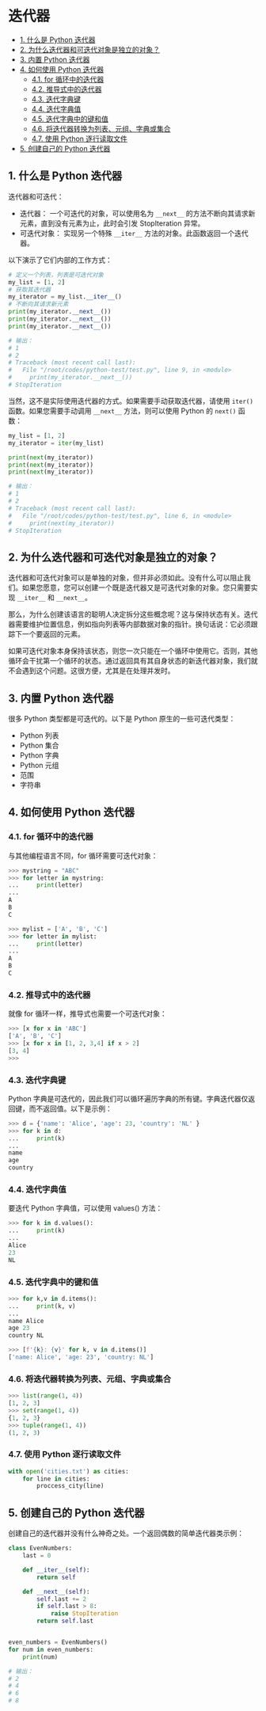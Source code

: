 # 迭代器<!-- omit in toc -->

- [1. 什么是 Python 迭代器](#1-什么是-python-迭代器)
- [2. 为什么迭代器和可迭代对象是独立的对象？](#2-为什么迭代器和可迭代对象是独立的对象)
- [3. 内置 Python 迭代器](#3-内置-python-迭代器)
- [4. 如何使用 Python 迭代器](#4-如何使用-python-迭代器)
  - [4.1. for 循环中的迭代器](#41-for-循环中的迭代器)
  - [4.2. 推导式中的迭代器](#42-推导式中的迭代器)
  - [4.3. 迭代字典键](#43-迭代字典键)
  - [4.4. 迭代字典值](#44-迭代字典值)
  - [4.5. 迭代字典中的键和值](#45-迭代字典中的键和值)
  - [4.6. 将迭代器转换为列表、元组、字典或集合](#46-将迭代器转换为列表元组字典或集合)
  - [4.7. 使用 Python 逐行读取文件](#47-使用-python-逐行读取文件)
- [5. 创建自己的 Python 迭代器](#5-创建自己的-python-迭代器)

## 1. 什么是 Python 迭代器

迭代器和可迭代：

-   迭代器： 一个可迭代的对象，可以使用名为 `__next__` 的方法不断向其请求新元素，直到没有元素为止，此时会引发 StopIteration 异常。
-   可迭代对象： 实现另一个特殊 `__iter__` 方法的对象。此函数返回一个迭代器。

以下演示了它们内部的工作方式：

```py
# 定义一个列表，列表是可迭代对象
my_list = [1, 2]
# 获取其迭代器
my_iterator = my_list.__iter__()
# 不断向其请求新元素
print(my_iterator.__next__())
print(my_iterator.__next__())
print(my_iterator.__next__())

# 输出：
# 1
# 2
# Traceback (most recent call last):
#   File "/root/codes/python-test/test.py", line 9, in <module>
#     print(my_iterator.__next__())
# StopIteration
```

当然，这不是实际使用迭代器的方式。如果需要手动获取迭代器，请使用 `iter()` 函数。如果您需要手动调用 `__next__` 方法，则可以使用 Python 的 `next()` 函数：

```py
my_list = [1, 2]
my_iterator = iter(my_list)

print(next(my_iterator))
print(next(my_iterator))
print(next(my_iterator))

# 输出：
# 1
# 2
# Traceback (most recent call last):
#   File "/root/codes/python-test/test.py", line 6, in <module>
#     print(next(my_iterator))
# StopIteration
```

## 2. 为什么迭代器和可迭代对象是独立的对象？

迭代器和可迭代对象可以是单独的对象，但并非必须如此。没有什么可以阻止我们。如果您愿意，您可以创建一个既是迭代器又是可迭代对象的对象。您只需要实现 `__iter__` 和 `__next__`。

那么，为什么创建该语言的聪明人决定拆分这些概念呢？这与保持状态有关。迭代器需要维护位置信息，例如指向列表等内部数据对象的指针。换句话说：它必须跟踪下一个要返回的元素。

如果可迭代对象本身保持该状态，则您一次只能在一个循环中使用它。否则，其他循环会干扰第一个循环的状态。通过返回具有其自身状态的新迭代器对象，我们就不会遇到这个问题。这很方便，尤其是在处理并发时。

## 3. 内置 Python 迭代器

很多 Python 类型都是可迭代的。以下是 Python 原生的一些可迭代类型：

-   Python 列表
-   Python 集合
-   Python 字典
-   Python 元组
-   范围
-   字符串

## 4. 如何使用 Python 迭代器

### 4.1. for 循环中的迭代器

与其他编程语言不同，for 循环需要可迭代对象：

```py
>>> mystring = "ABC"
>>> for letter in mystring:
...     print(letter)
...
A
B
C

>>> mylist = ['A', 'B', 'C']
>>> for letter in mylist:
...     print(letter)
...
A
B
C
```

### 4.2. 推导式中的迭代器

就像 for 循环一样，推导式也需要一个可迭代对象：

```py
>>> [x for x in 'ABC']
['A', 'B', 'C']
>>> [x for x in [1, 2, 3,4] if x > 2]
[3, 4]
>>>
```

### 4.3. 迭代字典键

Python 字典是可迭代的，因此我们可以循环遍历字典的所有键。字典迭代器仅返回键，而不返回值。以下是示例：

```py
>>> d = {'name': 'Alice', 'age': 23, 'country': 'NL' }
>>> for k in d:
...     print(k)
...
name
age
country
```

### 4.4. 迭代字典值

要迭代 Python 字典值，可以使用 values() 方法：

```py
>>> for k in d.values():
...     print(k)
...
Alice
23
NL
```

### 4.5. 迭代字典中的键和值

```py
>>> for k,v in d.items():
...     print(k, v)
...
name Alice
age 23
country NL

>>> [f'{k}: {v}' for k, v in d.items()]
['name: Alice', 'age: 23', 'country: NL']
```

### 4.6. 将迭代器转换为列表、元组、字典或集合

```py
>>> list(range(1, 4))
[1, 2, 3]
>>> set(range(1, 4))
{1, 2, 3}
>>> tuple(range(1, 4))
(1, 2, 3)
```

### 4.7. 使用 Python 逐行读取文件

```py
with open('cities.txt') as cities:
    for line in cities:
        proccess_city(line)
```

## 5. 创建自己的 Python 迭代器

创建自己的迭代器并没有什么神奇之处。一个返回偶数的简单迭代器类示例：

```py
class EvenNumbers:
    last = 0

    def __iter__(self):
        return self

    def __next__(self):
        self.last += 2
        if self.last > 8:
            raise StopIteration
        return self.last


even_numbers = EvenNumbers()
for num in even_numbers:
    print(num)

# 输出：
# 2
# 4
# 6
# 8
```
